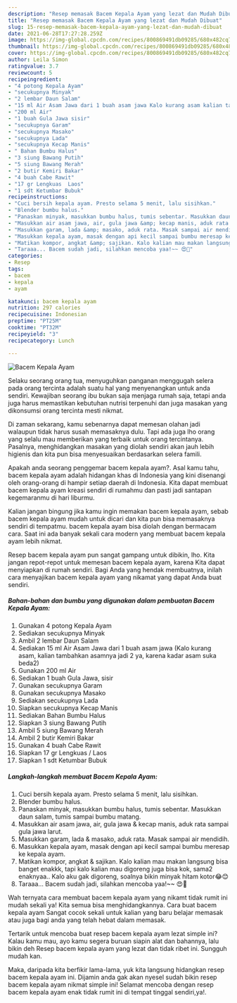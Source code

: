 ```yaml
---
description: "Resep memasak Bacem Kepala Ayam yang lezat dan Mudah Dibuat"
title: "Resep memasak Bacem Kepala Ayam yang lezat dan Mudah Dibuat"
slug: 15-resep-memasak-bacem-kepala-ayam-yang-lezat-dan-mudah-dibuat
date: 2021-06-28T17:27:28.259Z
image: https://img-global.cpcdn.com/recipes/800869491db09285/680x482cq70/bacem-kepala-ayam-foto-resep-utama.jpg
thumbnail: https://img-global.cpcdn.com/recipes/800869491db09285/680x482cq70/bacem-kepala-ayam-foto-resep-utama.jpg
cover: https://img-global.cpcdn.com/recipes/800869491db09285/680x482cq70/bacem-kepala-ayam-foto-resep-utama.jpg
author: Leila Simon
ratingvalue: 3.7
reviewcount: 5
recipeingredient:
- "4 potong Kepala Ayam"
- "secukupnya Minyak"
- "2 lembar Daun Salam"
- "15 ml Air Asam Jawa dari 1 buah asam jawa Kalo kurang asam kalian tambahkan asamnya jadi 2 ya karena kadar asam suka beda2"
- "200 ml Air"
- "1 buah Gula Jawa sisir"
- "secukupnya Garam"
- "secukupnya Masako"
- "secukupnya Lada"
- "secukupnya Kecap Manis"
- " Bahan Bumbu Halus"
- "3 siung Bawang Putih"
- "5 siung Bawang Merah"
- "2 butir Kemiri Bakar"
- "4 buah Cabe Rawit"
- "17 gr Lengkuas  Laos"
- "1 sdt Ketumbar Bubuk"
recipeinstructions:
- "Cuci bersih kepala ayam. Presto selama 5 menit, lalu sisihkan."
- "Blender bumbu halus."
- "Panaskan minyak, masukkan bumbu halus, tumis sebentar. Masukkan daun salam, tumis sampai bumbu matang."
- "Masukkan air asam jawa, air, gula jawa &amp; kecap manis, aduk rata sampai gula jawa larut."
- "Masukkan garam, lada &amp; masako, aduk rata. Masak sampai air mendidih."
- "Masukkan kepala ayam, masak dengan api kecil sampai bumbu meresap ke kepala ayam."
- "Matikan kompor, angkat &amp; sajikan. Kalo kalian mau makan langsung bisa banget enakkk, tapi kalo kalian mau digoreng juga bisa kok, sama2 enaknyaa.. Kalo aku gak digoreng, soalnya bikin minyak hitam kotor😂😊"
- "Taraaa... Bacem sudah jadi, silahkan mencoba yaa!~~ 😍👏"
categories:
- Resep
tags:
- bacem
- kepala
- ayam

katakunci: bacem kepala ayam 
nutrition: 297 calories
recipecuisine: Indonesian
preptime: "PT25M"
cooktime: "PT32M"
recipeyield: "3"
recipecategory: Lunch

---
```



![Bacem Kepala Ayam](https://img-global.cpcdn.com/recipes/800869491db09285/680x482cq70/bacem-kepala-ayam-foto-resep-utama.jpg)

Selaku seorang orang tua, menyuguhkan panganan menggugah selera pada orang tercinta adalah suatu hal yang menyenangkan untuk anda sendiri. Kewajiban seorang ibu bukan saja menjaga rumah saja, tetapi anda juga harus memastikan kebutuhan nutrisi terpenuhi dan juga masakan yang dikonsumsi orang tercinta mesti nikmat.

Di zaman  sekarang, kamu sebenarnya dapat memesan olahan jadi walaupun tidak harus susah memasaknya dulu. Tapi ada juga lho orang yang selalu mau memberikan yang terbaik untuk orang tercintanya. Pasalnya, menghidangkan masakan yang diolah sendiri akan jauh lebih higienis dan kita pun bisa menyesuaikan berdasarkan selera famili. 



Apakah anda seorang penggemar bacem kepala ayam?. Asal kamu tahu, bacem kepala ayam adalah hidangan khas di Indonesia yang kini disenangi oleh orang-orang di hampir setiap daerah di Indonesia. Kita dapat membuat bacem kepala ayam kreasi sendiri di rumahmu dan pasti jadi santapan kegemaranmu di hari liburmu.

Kalian jangan bingung jika kamu ingin memakan bacem kepala ayam, sebab bacem kepala ayam mudah untuk dicari dan kita pun bisa memasaknya sendiri di tempatmu. bacem kepala ayam bisa diolah dengan bermacam cara. Saat ini ada banyak sekali cara modern yang membuat bacem kepala ayam lebih nikmat.

Resep bacem kepala ayam pun sangat gampang untuk dibikin, lho. Kita jangan repot-repot untuk memesan bacem kepala ayam, karena Kita dapat menyiapkan di rumah sendiri. Bagi Anda yang hendak membuatnya, inilah cara menyajikan bacem kepala ayam yang nikamat yang dapat Anda buat sendiri.

<!--inarticleads1-->

##### Bahan-bahan dan bumbu yang digunakan dalam pembuatan Bacem Kepala Ayam:

1. Gunakan 4 potong Kepala Ayam
1. Sediakan secukupnya Minyak
1. Ambil 2 lembar Daun Salam
1. Sediakan 15 ml Air Asam Jawa dari 1 buah asam jawa (Kalo kurang asam, kalian tambahkan asamnya jadi 2 ya, karena kadar asam suka beda2)
1. Gunakan 200 ml Air
1. Sediakan 1 buah Gula Jawa, sisir
1. Gunakan secukupnya Garam
1. Gunakan secukupnya Masako
1. Sediakan secukupnya Lada
1. Siapkan secukupnya Kecap Manis
1. Sediakan  Bahan Bumbu Halus
1. Siapkan 3 siung Bawang Putih
1. Ambil 5 siung Bawang Merah
1. Ambil 2 butir Kemiri Bakar
1. Gunakan 4 buah Cabe Rawit
1. Siapkan 17 gr Lengkuas / Laos
1. Siapkan 1 sdt Ketumbar Bubuk




<!--inarticleads2-->

##### Langkah-langkah membuat Bacem Kepala Ayam:

1. Cuci bersih kepala ayam. Presto selama 5 menit, lalu sisihkan.
1. Blender bumbu halus.
1. Panaskan minyak, masukkan bumbu halus, tumis sebentar. Masukkan daun salam, tumis sampai bumbu matang.
1. Masukkan air asam jawa, air, gula jawa &amp; kecap manis, aduk rata sampai gula jawa larut.
1. Masukkan garam, lada &amp; masako, aduk rata. Masak sampai air mendidih.
1. Masukkan kepala ayam, masak dengan api kecil sampai bumbu meresap ke kepala ayam.
1. Matikan kompor, angkat &amp; sajikan. Kalo kalian mau makan langsung bisa banget enakkk, tapi kalo kalian mau digoreng juga bisa kok, sama2 enaknyaa.. Kalo aku gak digoreng, soalnya bikin minyak hitam kotor😂😊
1. Taraaa... Bacem sudah jadi, silahkan mencoba yaa!~~ 😍👏




Wah ternyata cara membuat bacem kepala ayam yang nikamt tidak rumit ini mudah sekali ya! Kita semua bisa menghidangkannya. Cara buat bacem kepala ayam Sangat cocok sekali untuk kalian yang baru belajar memasak atau juga bagi anda yang telah hebat dalam memasak.

Tertarik untuk mencoba buat resep bacem kepala ayam lezat simple ini? Kalau kamu mau, ayo kamu segera buruan siapin alat dan bahannya, lalu bikin deh Resep bacem kepala ayam yang lezat dan tidak ribet ini. Sungguh mudah kan. 

Maka, daripada kita berfikir lama-lama, yuk kita langsung hidangkan resep bacem kepala ayam ini. Dijamin anda gak akan nyesel sudah bikin resep bacem kepala ayam nikmat simple ini! Selamat mencoba dengan resep bacem kepala ayam enak tidak rumit ini di tempat tinggal sendiri,ya!.


